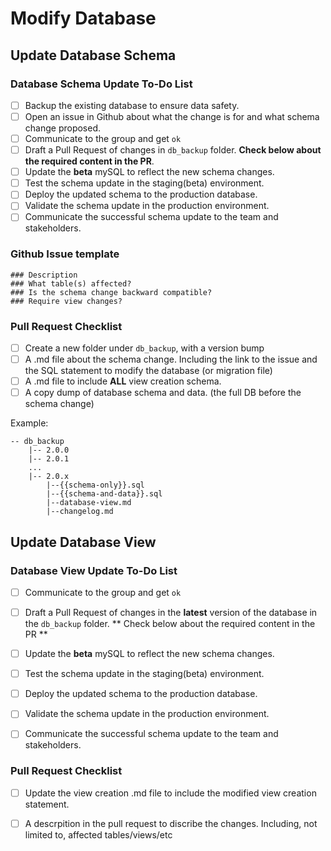 # Modify Database

## Update Database Schema

### Database Schema Update To-Do List

- [ ] Backup the existing database to ensure data safety.
- [ ] Open an issue in Github about what the change is for and what schema change proposed.
- [ ] Communicate to the group and get `ok`
- [ ] Draft a Pull Request of changes in `db_backup` folder.    **Check below about the required content in the PR**. 
- [ ] Update the **beta** mySQL to reflect the new schema changes.
- [ ] Test the schema update in the staging(beta) environment.
- [ ] Deploy the updated schema to the production database.
- [ ] Validate the schema update in the production environment.
- [ ] Communicate the successful schema update to the team and stakeholders.

### Github Issue template
```
### Description
### What table(s) affected?
### Is the schema change backward compatible?
### Require view changes?

```

### Pull Request Checklist
- [ ] Create a new folder under `db_backup`, with a version bump
- [ ] A .md file about the schema change. Including the link to the issue and the SQL statement to modify the database (or migration file)
- [ ] A .md file to include **ALL** view creation schema.
- [ ] A copy dump of database schema and data. (the full DB before the schema change)

Example:
```
-- db_backup
    |-- 2.0.0
    |-- 2.0.1
    ...
    |-- 2.0.x
        |--{{schema-only}}.sql
        |--{{schema-and-data}}.sql
        |--database-view.md
        |--changelog.md

```



## Update Database View

### Database View Update To-Do List

- [ ] Communicate to the group and get `ok`
- [ ] Draft a Pull Request of changes in the **latest** version of the database in the `db_backup` folder.   ** Check below about the required content in the PR **  
- [ ] Update the **beta** mySQL to reflect the new schema changes.
- [ ] Test the schema update in the staging(beta) environment.
- [ ] Deploy the updated schema to the production database.
- [ ] Validate the schema update in the production environment.
- [ ] Communicate the successful schema update to the team and stakeholders.


### Pull Request Checklist
- [ ] Update the view creation .md file to include the modified view creation statement.
- [ ] A descrpition in the pull request to discribe the changes. Including, not limited to, affected tables/views/etc







